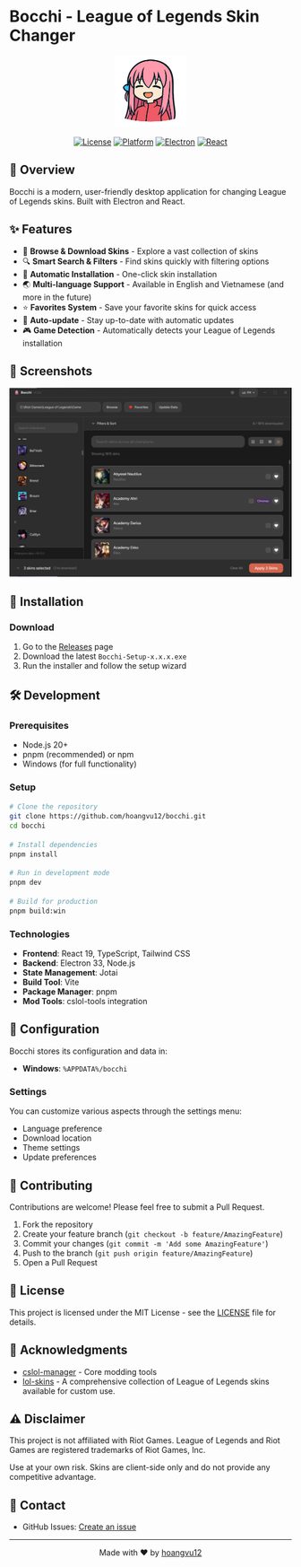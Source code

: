 # Bocchi - League of Legends Skin Changer

<div align="center">
  <img src="./build/logo.png" alt="Bocchi Logo" width="128" height="128">
  
  [![License](https://img.shields.io/badge/license-MIT-blue.svg)](LICENSE)
  [![Platform](https://img.shields.io/badge/platform-Windows-brightgreen.svg)](https://github.com/hoangvu12/bocchi/releases)
  [![Electron](https://img.shields.io/badge/electron-33.x-blue.svg)](https://www.electronjs.org/)
  [![React](https://img.shields.io/badge/react-19.x-61dafb.svg)](https://react.dev/)
</div>

## 📖 Overview

Bocchi is a modern, user-friendly desktop application for changing League of Legends skins. Built with Electron and React.

## ✨ Features

- 🎨 **Browse & Download Skins** - Explore a vast collection of skins
- 🔍 **Smart Search & Filters** - Find skins quickly with filtering options
- 💾 **Automatic Installation** - One-click skin installation
- 🌏 **Multi-language Support** - Available in English and Vietnamese (and more in the future)
- ⭐ **Favorites System** - Save your favorite skins for quick access
- 🔄 **Auto-update** - Stay up-to-date with automatic updates
- 🎮 **Game Detection** - Automatically detects your League of Legends installation

## 📸 Screenshots

![Main Interface](./screenshots/main-interface.png)

## 🚀 Installation

### Download

1. Go to the [Releases](https://github.com/hoangvu12/bocchi/releases) page
2. Download the latest `Bocchi-Setup-x.x.x.exe`
3. Run the installer and follow the setup wizard

## 🛠️ Development

### Prerequisites

- Node.js 20+
- pnpm (recommended) or npm
- Windows (for full functionality)

### Setup

```bash
# Clone the repository
git clone https://github.com/hoangvu12/bocchi.git
cd bocchi

# Install dependencies
pnpm install

# Run in development mode
pnpm dev

# Build for production
pnpm build:win
```

### Technologies

- **Frontend**: React 19, TypeScript, Tailwind CSS
- **Backend**: Electron 33, Node.js
- **State Management**: Jotai
- **Build Tool**: Vite
- **Package Manager**: pnpm
- **Mod Tools**: cslol-tools integration

## 🔧 Configuration

Bocchi stores its configuration and data in:

- **Windows**: `%APPDATA%/bocchi`

### Settings

You can customize various aspects through the settings menu:

- Language preference
- Download location
- Theme settings
- Update preferences

## 🤝 Contributing

Contributions are welcome! Please feel free to submit a Pull Request.

1. Fork the repository
2. Create your feature branch (`git checkout -b feature/AmazingFeature`)
3. Commit your changes (`git commit -m 'Add some AmazingFeature'`)
4. Push to the branch (`git push origin feature/AmazingFeature`)
5. Open a Pull Request

## 📝 License

This project is licensed under the MIT License - see the [LICENSE](LICENSE) file for details.

## 🙏 Acknowledgments

- [cslol-manager](https://github.com/LeagueToolkit/cslol-manager/) - Core modding tools
- [lol-skins](https://github.com/darkseal-org/lol-skins) - A comprehensive collection of League of Legends skins available for custom use.

## ⚠️ Disclaimer

This project is not affiliated with Riot Games. League of Legends and Riot Games are registered trademarks of Riot Games, Inc.

Use at your own risk. Skins are client-side only and do not provide any competitive advantage.

## 📧 Contact

- GitHub Issues: [Create an issue](https://github.com/hoangvu12/bocchi/issues)

---

<div align="center">
  Made with ❤️ by <a href="https://github.com/hoangvu12">hoangvu12</a>
</div>
